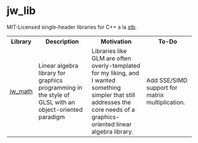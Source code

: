 # jw_lib

MIT-Licensed single-header libraries for C++ a la [stb](https://github.com/nothings/stb).

<center>
  <table>
    <tr>
      <th>Library</th>
      <th>Description</th>
      <th>Motivation</th>
      <th>To-Do</th>
    </tr>
    <tr>
      <td><a href="./jw_math.hpp">jw_math</a></td>
      <td>Linear algebra library for graphics programming in the style of GLSL with an object-oriented paradigm</td>
      <td>Libraries like GLM are often overly-templated for my liking, and I wanted something simpler that still addresses the core needs of a graphics-oriented linear algebra library.</td>
      <td>Add SSE/SIMD support for matrix multiplication.</td>
    </tr>
  </table>
</center>
